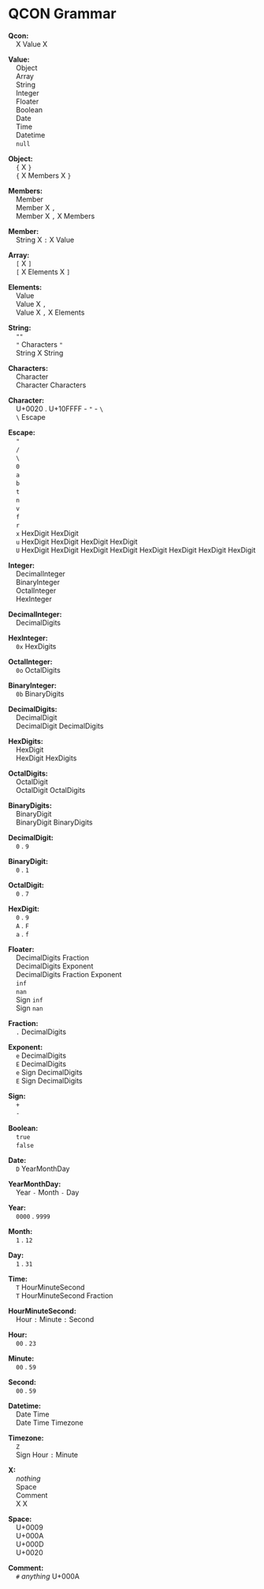 # QCON Grammar

**Qcon:**  
    X Value X

**Value:**  
    Object  
    Array  
    String  
    Integer  
    Floater  
    Boolean  
    Date  
    Time  
    Datetime  
    `null`

**Object:**  
    `{` X `}`  
    `{` X Members X `}`  

**Members:**  
    Member  
    Member X `,`  
    Member X `,` X Members

**Member:**  
    String X `:` X Value

**Array:**  
    `[` X `]`  
    `[` X Elements X `]`  

**Elements:**  
    Value  
    Value X `,`  
    Value X `,` X Elements

**String:**  
    `""`  
    `"` Characters `"`  
    String X String

**Characters:**  
    Character  
    Character Characters

**Character:**  
    U+0020 . U+10FFFF - `"` - `\​`  
    `\​` Escape

**Escape:**  
    `"`  
    `/`  
    `\​`  
    `0`  
    `a`  
    `b`  
    `t`  
    `n`  
    `v`  
    `f`  
    `r`  
    `x` HexDigit HexDigit  
    `u` HexDigit HexDigit HexDigit HexDigit  
    `U` HexDigit HexDigit HexDigit HexDigit HexDigit HexDigit HexDigit HexDigit

**Integer:**  
    DecimalInteger  
    BinaryInteger  
    OctalInteger  
    HexInteger

**DecimalInteger:**  
    DecimalDigits

**HexInteger:**  
    `0x` HexDigits

**OctalInteger:**  
    `0o` OctalDigits

**BinaryInteger:**  
    `0b` BinaryDigits

**DecimalDigits:**  
    DecimalDigit  
    DecimalDigit DecimalDigits

**HexDigits:**  
    HexDigit  
    HexDigit HexDigits

**OctalDigits:**  
    OctalDigit  
    OctalDigit OctalDigits

**BinaryDigits:**  
    BinaryDigit  
    BinaryDigit BinaryDigits

**DecimalDigit:**  
    `0` . `9`

**BinaryDigit:**  
    `0` . `1`  

**OctalDigit:**  
    `0` . `7`

**HexDigit:**  
    `0` . `9`  
    `A` . `F`  
    `a` . `f`

**Floater:**  
    DecimalDigits Fraction  
    DecimalDigits Exponent  
    DecimalDigits Fraction Exponent  
    `inf`  
    `nan`  
    Sign `inf`  
    Sign `nan`  

**Fraction:**  
    `.` DecimalDigits

**Exponent:**  
    `e` DecimalDigits  
    `E` DecimalDigits  
    `e` Sign DecimalDigits  
    `E` Sign DecimalDigits

**Sign:**  
    `+`  
    `-`

**Boolean:**  
    `true`  
    `false`

**Date:**  
    `D` YearMonthDay

**YearMonthDay:**  
    Year `-` Month `-` Day

**Year:**  
    `0000` . `9999`

**Month:**  
    `1` . `12`

**Day:**  
    `1` . `31`

**Time:**  
    `T` HourMinuteSecond  
    `T` HourMinuteSecond Fraction

**HourMinuteSecond:**  
    Hour `:` Minute `:` Second

**Hour:**  
    `00` . `23`

**Minute:**  
    `00` . `59`

**Second:**  
    `00` . `59`

**Datetime:**  
    Date Time  
    Date Time Timezone

**Timezone:**  
    `Z`  
    Sign Hour `:` Minute

**X:**  
    *nothing*  
    Space  
    Comment  
    X X

**Space:**  
    U+0009  
    U+000A  
    U+000D  
    U+0020  

**Comment:**  
    `#` *anything* U+000A

